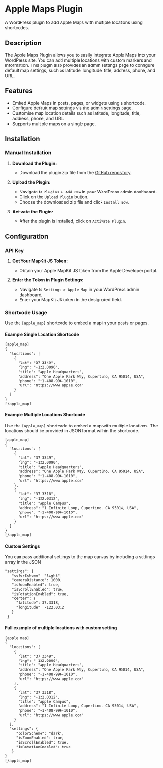 # Apple Maps Plugin

A WordPress plugin to add Apple Maps with multiple locations using shortcodes.

## Description

The Apple Maps Plugin allows you to easily integrate Apple Maps into your WordPress site. You can add multiple locations with custom markers and information. This plugin also provides an admin settings page to configure default map settings, such as latitude, longitude, title, address, phone, and URL.

## Features

- Embed Apple Maps in posts, pages, or widgets using a shortcode.
- Configure default map settings via the admin settings page.
- Customise map location details such as latitude, longitude, title, address, phone, and URL.
- Supports multiple maps on a single page.

## Installation

### Manual Installation

1. **Download the Plugin:**
   - Download the plugin zip file from the [GitHub repository](https://github.com/stevennoad/apple-maps-plugin).

2. **Upload the Plugin:**
   - Navigate to `Plugins > Add New` in your WordPress admin dashboard.
   - Click on the `Upload Plugin` button.
   - Choose the downloaded zip file and click `Install Now`.

3. **Activate the Plugin:**
   - After the plugin is installed, click on `Activate Plugin`.

## Configuration

### API Key

1. **Get Your MapKit JS Token:**
   - Obtain your Apple MapKit JS token from the Apple Developer portal.

2. **Enter the Token in Plugin Settings:**
   - Navigate to `Settings > Apple Map` in your WordPress admin dashboard.
   - Enter your MapKit JS token in the designated field.

### Shortcode Usage

Use the `[apple_map]` shortcode to embed a map in your posts or pages.

#### Example Single Location Shortcode

```html
[apple_map]
{
  "locations": [
    {
      "lat": "37.3349",
      "lng": "-122.0090",
      "title": "Apple Headquarters",
      "address": "One Apple Park Way, Cupertino, CA 95014, USA",
      "phone": "+1-408-996-1010",
      "url": "https://www.apple.com"
    }
  ]
}
[/apple_map]
```

#### Example Multiple Locations Shortcode

Use the `[apple_map]` shortcode to embed a map with multiple locations. The locations should be provided in JSON format within the shortcode.
```html
[apple_map]
{
  "locations": [
    {
      "lat": "37.3349",
      "lng": "-122.0090",
      "title": "Apple Headquarters",
      "address": "One Apple Park Way, Cupertino, CA 95014, USA",
      "phone": "+1-408-996-1010",
      "url": "https://www.apple.com"
    },
    {
      "lat": "37.3318",
      "lng": "-122.0312",
      "title": "Apple Campus",
      "address": "1 Infinite Loop, Cupertino, CA 95014, USA",
      "phone": "+1-408-996-1010",
      "url": "https://www.apple.com"
    }
  ]
}
[/apple_map]
```

#### Custom Settings
You can pass additional settings to the map canvas by including a settings array in the JSON

```html
"settings": {
   "colorScheme": "light",
   "cameraDistance": 1000,
   "isZoomEnabled": true,
   "isScrollEnabled": true,
   "isRotationEnabled": true,
   "center": {
     "latitude": 37.3318,
     "longitude": -122.0312
   }
 }
```

#### Full example of multiple locations with custom setting
```html
[apple_map]
{
  "locations": [
    {
      "lat": "37.3349",
      "lng": "-122.0090",
      "title": "Apple Headquarters",
      "address": "One Apple Park Way, Cupertino, CA 95014, USA",
      "phone": "+1-408-996-1010",
      "url": "https://www.apple.com"
    },
    {
      "lat": "37.3318",
      "lng": "-122.0312",
      "title": "Apple Campus",
      "address": "1 Infinite Loop, Cupertino, CA 95014, USA",
      "phone": "+1-408-996-1010",
      "url": "https://www.apple.com"
    }
  ],
  "settings": {
     "colorScheme": "dark",
     "isZoomEnabled": true,
     "isScrollEnabled": true,
     "isRotationEnabled": true
   }
}
[/apple_map]
```